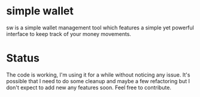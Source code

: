 simple wallet
=============
sw is a simple wallet management tool which features a simple yet powerful
interface to keep track of your money movements.

Status
======
The code is working, I'm using it for a while without noticing any issue. It's
possible that I need to do some cleanup and maybe a few refactoring but I don't
expect to add new any features soon. Feel free to contribute.
